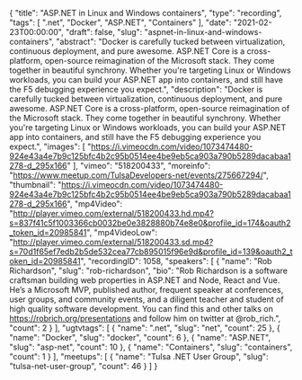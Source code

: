 {
  "title": "ASP.NET in Linux and Windows containers",
  "type": "recording",
  "tags": [
    ".net",
    "Docker",
    "ASP.NET",
    "Containers"
  ],
  "date": "2021-02-23T00:00:00",
  "draft": false,
  "slug": "aspnet-in-linux-and-windows-containers",
  "abstract": "Docker is carefully tucked between virtualization, continuous deployment, and pure awesome. ASP.NET Core is a cross-platform, open-source reimagination of the Microsoft stack. They come together in beautiful synchrony. Whether you're targeting Linux or Windows workloads, you can build your ASP.NET app into containers, and still have the F5 debugging experience you expect.",
  "description": "Docker is carefully tucked between virtualization, continuous deployment, and pure awesome. ASP.NET Core is a cross-platform, open-source reimagination of the Microsoft stack. They come together in beautiful synchrony. Whether you're targeting Linux or Windows workloads, you can build your ASP.NET app into containers, and still have the F5 debugging experience you expect.",
  "images": [
    "https://i.vimeocdn.com/video/1073474480-924e43a4e7b9c125bfc4b2c95b0514ee4be9eb5ca903a790b5289dacabaa1278-d_295x166"
  ],
  "vimeo": "518200433",
  "moreinfo": "https://www.meetup.com/TulsaDevelopers-net/events/275667294/",
  "thumbnail": "https://i.vimeocdn.com/video/1073474480-924e43a4e7b9c125bfc4b2c95b0514ee4be9eb5ca903a790b5289dacabaa1278-d_295x166",
  "mp4Video": "http://player.vimeo.com/external/518200433.hd.mp4?s=837f41c5f1003366cb0032be0e3828880b74e8e0&profile_id=174&oauth2_token_id=20985841",
  "mp4VideoLow": "http://player.vimeo.com/external/518200433.sd.mp4?s=70d1f65ef7edb2b5de532cea77cb895015f96e9d&profile_id=139&oauth2_token_id=20985841",
  "recordingID": 1058,
  "speakers": [
    {
      "name": "Rob Richardson",
      "slug": "rob-richardson",
      "bio": "Rob Richardson is a software craftsman building web properties in ASP.NET and Node, React and Vue. He’s a Microsoft MVP, published author, frequent speaker at conferences, user groups, and community events, and a diligent teacher and student of high quality software development. You can find this and other talks on https://robrich.org/presentations and follow him on twitter at @rob_rich.",
      "count": 2
    }
  ],
  "ugtvtags": [
    {
      "name": ".net",
      "slug": "net",
      "count": 25
    },
    {
      "name": "Docker",
      "slug": "docker",
      "count": 6
    },
    {
      "name": "ASP.NET",
      "slug": "asp-net",
      "count": 10
    },
    {
      "name": "Containers",
      "slug": "containers",
      "count": 1
    }
  ],
  "meetups": [
    {
      "name": "Tulsa .NET User Group",
      "slug": "tulsa-net-user-group",
      "count": 46
    }
  ]
}